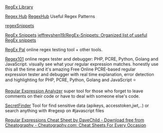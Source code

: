
[RegEx Library](https://uibakery.io/regex-library)

[Regex Hub](https://projects.lukehaas.me/regexhub/)
[RegexHub](https://github.com/lukehaas/RegexHub)
Useful Regex Patterns

[regexSnippets](https://github.com/netsession/regexSnippets)

[RegEx Snippets](https://jeffreyshen19.github.io/RegEx-Snippets/)
[jeffreyshen19/RegEx-Snippets: Organized list of useful RegEx snippets](https://github.com/jeffreyshen19/RegEx-Snippets)

[RegEx Pal](https://www.regexpal.com/)
online regex testing tool + other tools.

[Regex101](https://regex101.com/)
online regex tester and debugger: PHP, PCRE, Python, Golang and JavaScript.
visually see what your regular expression matches. honestly use this all the time and it's amazing
Free Online PCRE-based regular expression tester and debugger with real time explanation, error detection and highlighting for PHP, PCRE, Python, Golang and JavaScript
:star:

[Regular Expression Analyzer](https://xenon.stanford.edu/~xusch/regexp/)
super tool for those who forget to leave comments on their code or have to deal with someone else's code.

[SecretFinder](https://github.com/m4ll0k/SecretFinder)
Tool for find sensitive data (apikeys, accesstoken,jwt,..) or search anything with #regexp on #javascript files

[Regular Expressions Cheat Sheet by DaveChild - Download free from Cheatography - Cheatography.com: Cheat Sheets For Every Occasion](https://cheatography.com/davechild/cheat-sheets/regular-expressions/)
